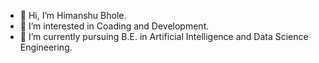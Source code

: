 - 👋 Hi, I’m Himanshu Bhole.
- 👀 I’m interested in Coading and Development.
- 🌱 I’m currently pursuing B.E. in Artificial Intelligence and Data Science Engineering.

<!---
HimanshuBhole2/HimanshuBhole2 is a ✨ special ✨ repository because its `README.md` (this file) appears on your GitHub profile.
You can click the Preview link to take a look at your changes.
--->
